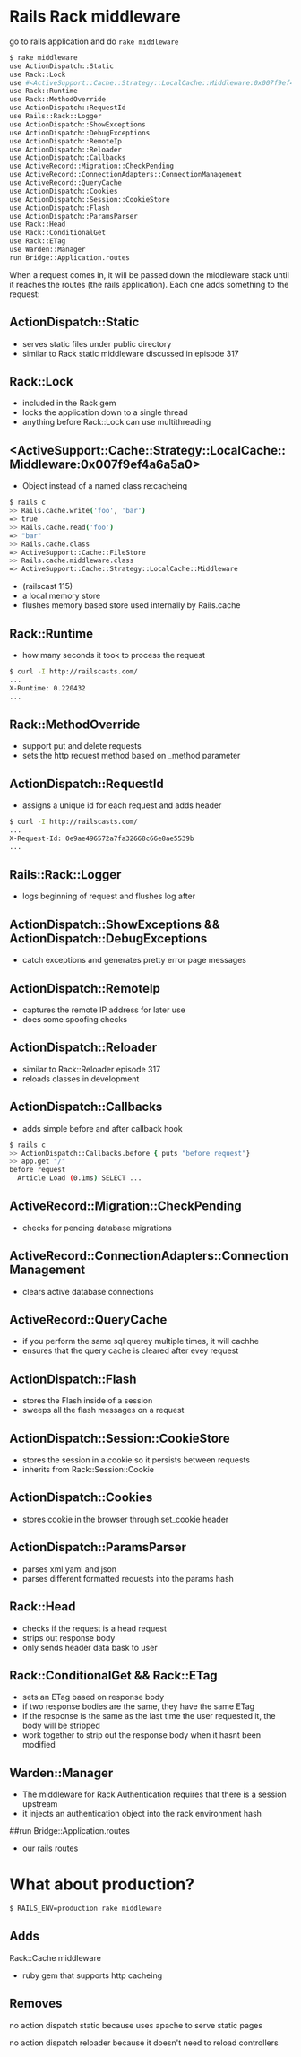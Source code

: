 # Rails Rack middleware
go to rails application and do `rake middleware`

```bash
$ rake middleware
use ActionDispatch::Static
use Rack::Lock
use #<ActiveSupport::Cache::Strategy::LocalCache::Middleware:0x007f9ef4a6a5a0>
use Rack::Runtime
use Rack::MethodOverride
use ActionDispatch::RequestId
use Rails::Rack::Logger
use ActionDispatch::ShowExceptions
use ActionDispatch::DebugExceptions
use ActionDispatch::RemoteIp
use ActionDispatch::Reloader
use ActionDispatch::Callbacks
use ActiveRecord::Migration::CheckPending
use ActiveRecord::ConnectionAdapters::ConnectionManagement
use ActiveRecord::QueryCache
use ActionDispatch::Cookies
use ActionDispatch::Session::CookieStore
use ActionDispatch::Flash
use ActionDispatch::ParamsParser
use Rack::Head
use Rack::ConditionalGet
use Rack::ETag
use Warden::Manager
run Bridge::Application.routes
```
When a request comes in, it will be passed down the middleware stack until it reaches the routes (the rails application). Each one adds something to the request:

## ActionDispatch::Static
* serves static files under public directory
* similar to Rack static middleware discussed in episode 317

## Rack::Lock
* included in the Rack gem
* locks the application down to a single thread
* anything before Rack::Lock can use multithreading

## \<ActiveSupport::Cache::Strategy::LocalCache::Middleware:0x007f9ef4a6a5a0>
* Object instead of a named class re:cacheing

```bash
$ rails c
>> Rails.cache.write('foo', 'bar')
=> true
>> Rails.cache.read('foo')
=> "bar"
>> Rails.cache.class
=> ActiveSupport::Cache::FileStore
>> Rails.cache.middleware.class
=> ActiveSupport::Cache::Strategy::LocalCache::Middleware
```
* (railscast 115)
* a local memory store
* flushes memory based store used internally by Rails.cache

## Rack::Runtime
* how many seconds it took to process the request

```bash
$ curl -I http://railscasts.com/
...
X-Runtime: 0.220432
...
```
## Rack::MethodOverride
* support put and delete requests
* sets the http request method based on _method parameter

## ActionDispatch::RequestId
* assigns a unique id for each request and adds header

```bash
$ curl -I http://railscasts.com/
...
X-Request-Id: 0e9ae496572a7fa32668c66e8ae5539b
...
```

## Rails::Rack::Logger
* logs beginning of request and flushes log after

## ActionDispatch::ShowExceptions && ActionDispatch::DebugExceptions
* catch exceptions and generates pretty error page messages

## ActionDispatch::RemoteIp
* captures the remote IP address for later use
* does some spoofing checks

## ActionDispatch::Reloader
* similar to Rack::Reloader episode 317
* reloads classes in development

## ActionDispatch::Callbacks
* adds simple before and after callback hook

```bash
$ rails c
>> ActionDispatch::Callbacks.before { puts "before request"}
>> app.get "/"
before request
  Article Load (0.1ms) SELECT ...
```
## ActiveRecord::Migration::CheckPending
* checks for pending database migrations

## ActiveRecord::ConnectionAdapters::ConnectionManagement
* clears active database connections

## ActiveRecord::QueryCache
* if you perform the same sql querey multiple times, it will cachhe
* ensures that the query cache is cleared after evey request

## ActionDispatch::Flash
* stores the Flash inside of a session
* sweeps all the flash messages on a request

## ActionDispatch::Session::CookieStore
* stores the session in a cookie so it persists between requests
* inherits from Rack::Session::Cookie

## ActionDispatch::Cookies
* stores cookie in the browser through set_cookie header

## ActionDispatch::ParamsParser
* parses xml yaml and json
* parses different formatted requests into the params hash

## Rack::Head
* checks if the request is a head request
* strips out response body
* only sends header data bask to user

## Rack::ConditionalGet && Rack::ETag
* sets an ETag based on response body
* if two response bodies are the same, they have the same ETag
* if the response is the same as the last time the user requested it, the body will be stripped
* work together to strip out the response body when it hasnt been modified

## Warden::Manager
* The middleware for Rack Authentication requires that there is a session upstream
* it injects an authentication object into the rack environment hash

##run Bridge::Application.routes
* our rails routes

# What about production?

```bash
$ RAILS_ENV=production rake middleware
```
## Adds
Rack::Cache middleware
* ruby gem that supports http cacheing

## Removes
no action dispatch static because uses apache to serve static pages

no action dispatch reloader because it doesn't need to reload controllers